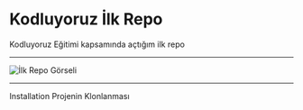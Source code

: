 # Kodluyoruz İlk Repo
Kodluyoruz Eğitimi kapsamında açtığım ilk repo
***
![İlk Repo Görseli](https://imgyukle.com/i/EXcB1f)
***
Installation
Projenin Klonlanması
```
